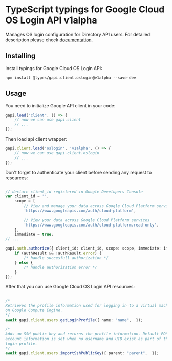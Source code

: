 # TypeScript typings for Google Cloud OS Login API v1alpha
Manages OS login configuration for Directory API users.
For detailed description please check [documentation](https://cloud.google.com/compute/docs/oslogin/rest/).

## Installing

Install typings for Google Cloud OS Login API:
```
npm install @types/gapi.client.oslogin@v1alpha --save-dev
```

## Usage

You need to initialize Google API client in your code:
```typescript
gapi.load("client", () => { 
    // now we can use gapi.client
    // ... 
});
```

Then load api client wrapper:
```typescript
gapi.client.load('oslogin', 'v1alpha', () => {
    // now we can use gapi.client.oslogin
    // ... 
});
```

Don't forget to authenticate your client before sending any request to resources:
```typescript

// declare client_id registered in Google Developers Console
var client_id = '',
    scope = [     
        // View and manage your data across Google Cloud Platform services
        'https://www.googleapis.com/auth/cloud-platform',
    
        // View your data across Google Cloud Platform services
        'https://www.googleapis.com/auth/cloud-platform.read-only',
    ],
    immediate = true;
// ...

gapi.auth.authorize({ client_id: client_id, scope: scope, immediate: immediate }, authResult => {
    if (authResult && !authResult.error) {
        /* handle succesfull authorization */
    } else {
        /* handle authorization error */
    }
});            
```

After that you can use Google Cloud OS Login API resources:

```typescript 
    
/* 
Retrieves the profile information used for logging in to a virtual machine
on Google Compute Engine.  
*/
await gapi.client.users.getLoginProfile({ name: "name",  }); 
    
/* 
Adds an SSH public key and returns the profile information. Default POSIX
account information is set when no username and UID exist as part of the
login profile.  
*/
await gapi.client.users.importSshPublicKey({ parent: "parent",  });
```